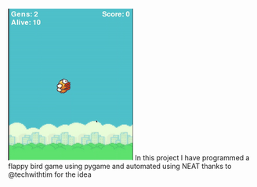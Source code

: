 ![Flappy Bird in action](imgs/FB.gif)
In this project  I have programmed a flappy bird game using pygame and automated using NEAT thanks to @techwithtim for the idea
